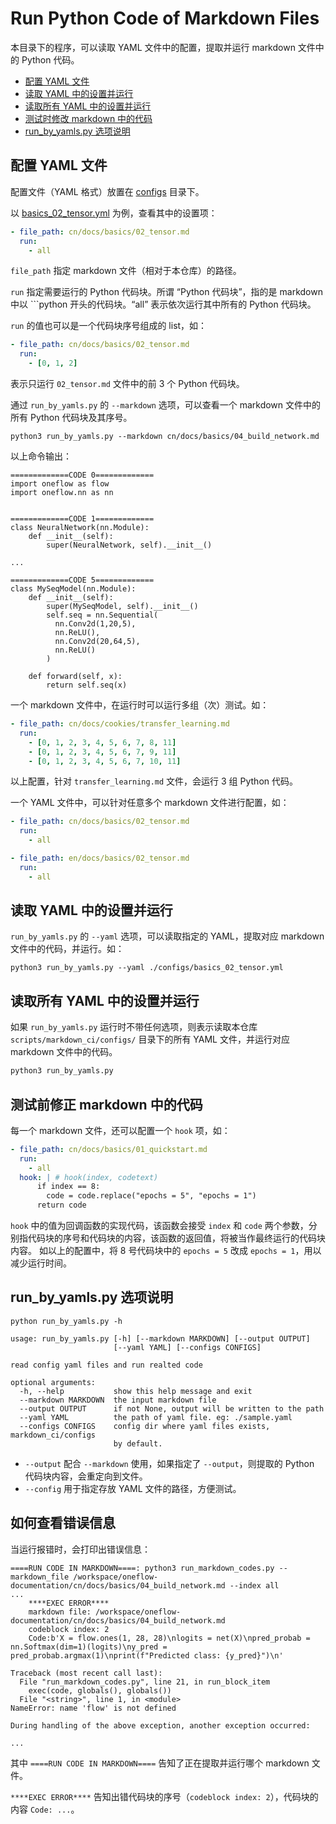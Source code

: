 # Run Python Code of Markdown Files

本目录下的程序，可以读取 YAML 文件中的配置，提取并运行 markdown 文件中的 Python 代码。

- [配置 YAML 文件](#配置-YAML-文件)
- [读取 YAML 中的设置并运行](#读取-YAML-中的设置并运行)
- [读取所有 YAML 中的设置并运行](#读取所有-YAML-中的设置并运行)
- [测试时修改 markdown 中的代码](#测试时修改-markdown-中的代码)
- [run_by_yamls.py 选项说明](#run_by_yamls.py-选项说明)

## 配置 YAML 文件

配置文件（YAML 格式）放置在 [configs](./configs/) 目录下。

以 [basics_02_tensor.yml](./configs/basics_02_tensor.yml) 为例，查看其中的设置项：

```yaml
- file_path: cn/docs/basics/02_tensor.md
  run:
    - all
```

`file_path` 指定 markdown 文件（相对于本仓库）的路径。

`run` 指定需要运行的 Python 代码块。所谓 “Python 代码块”，指的是 markdown 中以 \`\`\`python 开头的代码块。“all” 表示依次运行其中所有的 Python 代码块。

`run` 的值也可以是一个代码块序号组成的 list，如：

```yaml
- file_path: cn/docs/basics/02_tensor.md
  run:
    - [0, 1, 2]
```

表示只运行 `02_tensor.md` 文件中的前 3 个 Python 代码块。

通过 `run_by_yamls.py` 的 `--markdown` 选项，可以查看一个 markdown 文件中的所有 Python 代码块及其序号。

```shell
python3 run_by_yamls.py --markdown cn/docs/basics/04_build_network.md
```

以上命令输出：

```text
=============CODE 0=============
import oneflow as flow
import oneflow.nn as nn


=============CODE 1=============
class NeuralNetwork(nn.Module):
    def __init__(self):
        super(NeuralNetwork, self).__init__()

...

=============CODE 5=============
class MySeqModel(nn.Module):
    def __init__(self):
        super(MySeqModel, self).__init__()
        self.seq = nn.Sequential(
          nn.Conv2d(1,20,5),
          nn.ReLU(),
          nn.Conv2d(20,64,5),
          nn.ReLU()
        )

    def forward(self, x):
        return self.seq(x)
```

一个 markdown 文件中，在运行时可以运行多组（次）测试。如：

```yaml
- file_path: cn/docs/cookies/transfer_learning.md
  run: 
    - [0, 1, 2, 3, 4, 5, 6, 7, 8, 11]
    - [0, 1, 2, 3, 4, 5, 6, 7, 9, 11]
    - [0, 1, 2, 3, 4, 5, 6, 7, 10, 11]
```

以上配置，针对 `transfer_learning.md` 文件，会运行 3 组 Python 代码。

一个 YAML 文件中，可以针对任意多个 markdown 文件进行配置，如：

```yaml
- file_path: cn/docs/basics/02_tensor.md
  run:
    - all

- file_path: en/docs/basics/02_tensor.md
  run:
    - all
```


## 读取 YAML 中的设置并运行

`run_by_yamls.py` 的 `--yaml` 选项，可以读取指定的 YAML，提取对应 markdown 文件中的代码，并运行。如：

```shell
python3 run_by_yamls.py --yaml ./configs/basics_02_tensor.yml
```

## 读取所有 YAML 中的设置并运行

如果 `run_by_yamls.py` 运行时不带任何选项，则表示读取本仓库 `scripts/markdown_ci/configs/` 目录下的所有 YAML 文件，并运行对应 markdown 文件中的代码。

```bash
python3 run_by_yamls.py
```


## 测试前修正 markdown 中的代码

每一个 markdown 文件，还可以配置一个 `hook` 项，如：

```yaml
- file_path: cn/docs/basics/01_quickstart.md
  run:
    - all
  hook: | # hook(index, codetext)
      if index == 8:
        code = code.replace("epochs = 5", "epochs = 1")
      return code
```

`hook` 中的值为回调函数的实现代码，该函数会接受 `index` 和 `code` 两个参数，分别指代码块的序号和代码块的内容，该函数的返回值，将被当作最终运行的代码块内容。
如以上的配置中，将 8 号代码块中的 `epochs = 5` 改成 `epochs = 1`，用以减少运行时间。

## run_by_yamls.py 选项说明

```shell
python run_by_yamls.py -h
```

```text
usage: run_by_yamls.py [-h] [--markdown MARKDOWN] [--output OUTPUT]
                       [--yaml YAML] [--configs CONFIGS]

read config yaml files and run realted code

optional arguments:
  -h, --help           show this help message and exit
  --markdown MARKDOWN  the input markdown file
  --output OUTPUT      if not None, output will be written to the path
  --yaml YAML          the path of yaml file. eg: ./sample.yaml
  --configs CONFIGS    config dir where yaml files exists, markdown_ci/configs
                       by default.
```

- `--output` 配合 `--markdown` 使用，如果指定了 `--output`，则提取的 Python 代码块内容，会重定向到文件。
- `--config` 用于指定存放 YAML 文件的路径，方便测试。

## 如何查看错误信息

当运行报错时，会打印出错误信息：

```text
====RUN CODE IN MARKDOWN====: python3 run_markdown_codes.py --markdown_file /workspace/oneflow-documentation/cn/docs/basics/04_build_network.md --index all
...
    ****EXEC ERROR****
    markdown file: /workspace/oneflow-documentation/cn/docs/basics/04_build_network.md
    codeblock index: 2
    Code:b'X = flow.ones(1, 28, 28)\nlogits = net(X)\npred_probab = nn.Softmax(dim=1)(logits)\ny_pred = pred_probab.argmax(1)\nprint(f"Predicted class: {y_pred}")\n'

Traceback (most recent call last):
  File "run_markdown_codes.py", line 21, in run_block_item
    exec(code, globals(), globals())
  File "<string>", line 1, in <module>
NameError: name 'flow' is not defined

During handling of the above exception, another exception occurred:

...
```

其中 `====RUN CODE IN MARKDOWN====` 告知了正在提取并运行哪个 markdown 文件。

`****EXEC ERROR****` 告知出错代码块的序号（`codeblock index: 2`），代码块的内容 `Code: ...`。
